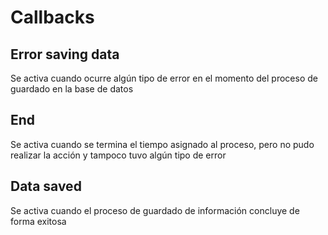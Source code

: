 # Callbacks

## Error saving data

Se activa cuando ocurre algún tipo de error en el momento del proceso de guardado en la base de datos

## End

Se activa cuando se termina el tiempo asignado al proceso, pero no pudo realizar la acción y tampoco tuvo algún tipo de error

## Data saved

Se activa cuando el proceso de guardado de información concluye de forma exitosa

